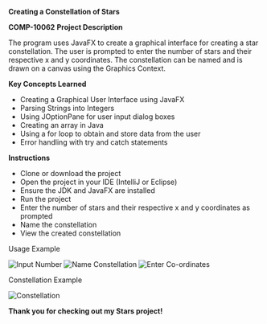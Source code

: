 **Creating a Constellation of Stars**

**COMP-10062**
**Project Description**

The program uses JavaFX to create a graphical interface for creating a star constellation. The user is prompted to enter the number of stars and their respective x and y coordinates. The constellation can be named and is drawn on a canvas using the Graphics Context.

**Key Concepts Learned**

- Creating a Graphical User Interface using JavaFX
- Parsing Strings into Integers
- Using JOptionPane for user input dialog boxes
- Creating an array in Java
- Using a for loop to obtain and store data from the user
- Error handling with try and catch statements

**Instructions**

- Clone or download the project
- Open the project in your IDE (IntelliJ or Eclipse)
- Ensure the JDK and JavaFX are installed
- Run the project
- Enter the number of stars and their respective x and y coordinates as prompted
- Name the constellation
- View the created constellation

Usage Example

![Input Number](https://i.imgur.com/LMasJKY.png)
![Name Constellation](https://i.imgur.com/5iP3Hgc.png)
![Enter Co-ordinates](https://i.imgur.com/fADO6vl.png)

Constellation Example

![Constellation](https://imgur.com/gallery/ST27Cwg)

**Thank you for checking out my Stars project!**
